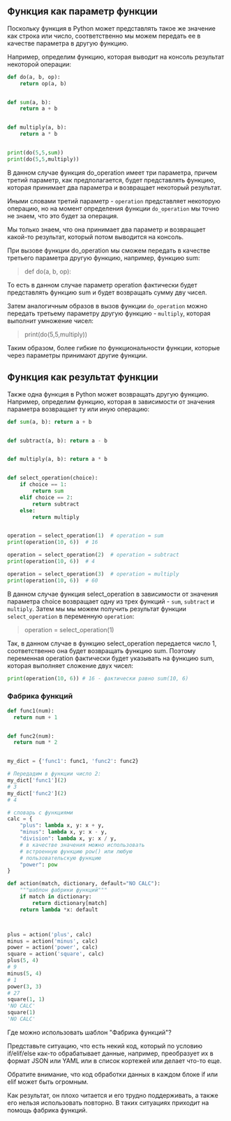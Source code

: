 ## Функция как параметр функции

Поскольку функция в Python может представлять такое же значение как строка или число, соответственно мы можем передать ее в качестве параметра в другую функцию. 

Например, определим функцию, которая выводит на консоль результат некоторой операции:

```python
def do(a, b, op):
    return op(a, b)


def sum(a, b):
    return a + b


def multiply(a, b):
    return a * b


print(do(5,5,sum))
print(do(5,5,multiply))

```

В данном случае функция do_operation имеет три параметра, причем третий параметр, как предполагается, будет представлять функцию, которая принимает два параметра и возвращает некоторый результат. 

Иными словами третий параметр - `operation` представляет некоторую операцию, но на момент определения функции `do_operation` мы точно не знаем, что это будет за операция. 

Мы только знаем, что она принимает два параметр и возвращает какой-то результат, который потом выводится на консоль.

При вызове функции do_operation мы сможем передать в качестве третьего параметра другую функцию, например, функцию sum:

>def do(a, b, op):

То есть в данном случае параметр operation фактически будет представлять функцию sum и будет возвращать сумму дву чисел.

Затем аналогичным образов в вызов функции `do_operation` можно передать третьему параметру другую функцию - `multiply`, которая выполнит умножение чисел:

>print(do(5,5,multiply))

Таким образом, более гибкие по функциональности функции, которые через параметры принимают другие функции.


## Функция как результат функции

Также одна функция в Python может возвращать другую функцию. Например, определим функцию, которая в зависимости от значения параметра возвращает ту или иную операцию:

```python
def sum(a, b): return a + b


def subtract(a, b): return a - b


def multiply(a, b): return a * b


def select_operation(choice):
    if choice == 1:
        return sum
    elif choice == 2:
        return subtract
    else:
        return multiply


operation = select_operation(1)  # operation = sum
print(operation(10, 6))  # 16

operation = select_operation(2)  # operation = subtract
print(operation(10, 6))  # 4

operation = select_operation(3)  # operation = multiply
print(operation(10, 6))  # 60
```


В данном случае функция select_operation в зависимости от значения параметра choice возвращает одну из трех функций - `sum`, `subtract` и `multiply`. Затем мы мы можем получить результат функции `select_operation` в переменную `operation`:

>operation = select_operation(1)

Так, в данном случае в функцию select_operation передается число 1, соответственно она будет возвращать функцию sum. Поэтому переменная operation фактически будет указывать на функцию sum, которая выполняет сложение двух чисел:

```python
print(operation(10, 6)) # 16 - фактически равно sum(10, 6)
```

### Фабрика функций

```python
def func1(num):
  return num + 1


def func2(num):
  return num * 2


my_dict = {'func1': func1, 'func2': func2}

# Передадим в функции число 2:
my_dict['func1'](2) 
# 3
my_dict['func2'](2) 
# 4
```


```python
# словарь с функциями
calc = {
    "plus": lambda x, y: x + y,
    "minus": lambda x, y: x - y,
    "division": lambda x, y: x / y,
    # в качестве значения можно использовать 
    # встроенную функцию pow() или любую 
    # пользовательскую функцию 
    "power": pow
}

def action(match, dictionary, default="NO CALC"):
    """шаблон фабрики функций"""
    if match in dictionary:
        return dictionary[match]
    return lambda *x: default



plus = action('plus', calc)
minus = action('minus', calc)
power = action('power', calc)
square = action('square', calc)
plus(5, 4)
# 9
minus(5, 4)
# 1
power(3, 3)
# 27
square(1, 1)
'NO CALC'
square(1)
'NO CALC'
```

Где можно использовать шаблон "Фабрика функций"?

Представьте ситуацию, что есть некий код, который по условию if/elif/else как-то обрабатывает данные, например, преобразует их в формат JSON или YAML или в список кортежей или делает что-то еще. 

Обратите внимание, что код обработки данных в каждом блоке if или elif может быть огромным. 

Как результат, он плохо читается и его трудно поддерживать, а также его нельзя использовать повторно. В таких ситуациях приходит на помощь фабрика функций.